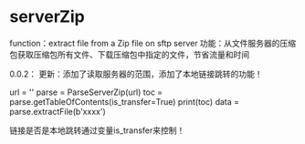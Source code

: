# serverZip

function：extract file from a Zip file on sftp server
功能：从文件服务器的压缩包获取压缩包所有文件、下载压缩包中指定的文件，节省流量和时间

0.0.2：
更新：添加了读取服务器的范围，添加了本地链接跳转的功能！

url = ''
parse = ParseServerZip(url)
toc = parse.getTableOfContents(is_transfer=True)
print(toc)
data = parse.extractFile(b'xxxx')

链接是否是本地跳转通过变量is_transfer来控制！



